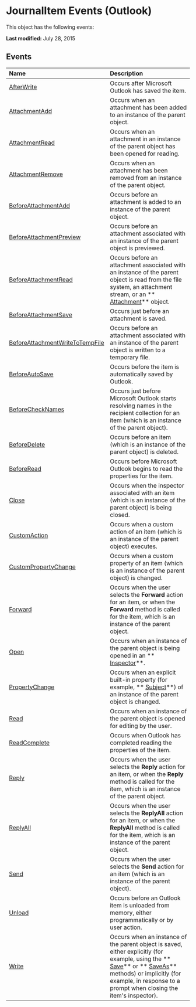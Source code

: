 
# JournalItem Events (Outlook)
This object has the following events:

 **Last modified:** July 28, 2015


## Events



|**Name**|**Description**|
|:-----|:-----|
| [AfterWrite](ba3bbc09-8f12-3f20-88ea-c9ed601e3ce0.md)|Occurs after Microsoft Outlook has saved the item.|
| [AttachmentAdd](82ae6132-57c3-6cb3-ac50-4f76f55769c0.md)|Occurs when an attachment has been added to an instance of the parent object.|
| [AttachmentRead](ef248972-baef-67d3-f281-9b5e4ab5899f.md)|Occurs when an attachment in an instance of the parent object has been opened for reading.|
| [AttachmentRemove](6cf2673d-a328-7649-e5f3-e171ff8354e1.md)|Occurs when an attachment has been removed from an instance of the parent object.|
| [BeforeAttachmentAdd](c4572e04-22b2-d4b2-0255-1f8ff946e69b.md)|Occurs before an attachment is added to an instance of the parent object.|
| [BeforeAttachmentPreview](e9554590-a748-e2c9-b879-a3fb67dc016c.md)|Occurs before an attachment associated with an instance of the parent object is previewed.|
| [BeforeAttachmentRead](a6200602-7939-9abb-d4f8-c7b1513325c8.md)|Occurs before an attachment associated with an instance of the parent object is read from the file system, an attachment stream, or an  ** [Attachment](3e11582b-ac90-0948-bc37-506570bb287b.md)** object.|
| [BeforeAttachmentSave](cfb390f5-b3b3-aef5-d814-97534928bfda.md)|Occurs just before an attachment is saved.|
| [BeforeAttachmentWriteToTempFile](0564d2b2-a20a-9fd3-d942-59a97dc19992.md)|Occurs before an attachment associated with an instance of the parent object is written to a temporary file.|
| [BeforeAutoSave](b4924fd8-52cd-fa8d-11d8-2683ea2f5b52.md)|Occurs before the item is automatically saved by Outlook.|
| [BeforeCheckNames](b26250e1-5edc-b79e-5e80-eff3d0ca8d57.md)|Occurs just before Microsoft Outlook starts resolving names in the recipient collection for an item (which is an instance of the parent object).|
| [BeforeDelete](3165f5e6-f055-86b9-1396-2b89dd8c19a3.md)|Occurs before an item (which is an instance of the parent object) is deleted.|
| [BeforeRead](698f28ba-04f4-e26e-e281-869b96563f56.md)|Occurs before Microsoft Outlook begins to read the properties for the item.|
| [Close](799ff435-3fca-85a5-bc39-99ffaf237505.md)|Occurs when the inspector associated with an item (which is an instance of the parent object) is being closed.|
| [CustomAction](45fcaa76-8139-8731-62b4-efd4a4e0014a.md)|Occurs when a custom action of an item (which is an instance of the parent object) executes.|
| [CustomPropertyChange](bdaad359-bc21-c8a9-c934-7acf92d836ae.md)|Occurs when a custom property of an item (which is an instance of the parent object) is changed. |
| [Forward](0e52ded6-1963-8259-862d-cac610102b10.md)|Occurs when the user selects the  **Forward** action for an item, or when the **Forward** method is called for the item, which is an instance of the parent object.|
| [Open](d564c47d-00d8-29cf-244c-4a2ef1568e26.md)|Occurs when an instance of the parent object is being opened in an  ** [Inspector](d7384756-669c-0549-1032-c3b864187994.md)**. |
| [PropertyChange](a04a13ea-85ce-f93e-37af-fa7b77757204.md)|Occurs when an explicit built-in property (for example,  ** [Subject](57f0f242-6d04-175f-4ea2-25145787f5bd.md)**) of an instance of the parent object is changed. |
| [Read](35111126-291b-73b2-2d89-64d950f1c598.md)|Occurs when an instance of the parent object is opened for editing by the user. |
| [ReadComplete](63f74eb2-99bc-2ce7-c412-c28eba80e75c.md)|Occurs when Outlook has completed reading the properties of the item.|
| [Reply](168dd186-a2e0-b267-6b81-4f1f5714b554.md)|Occurs when the user selects the  **Reply** action for an item, or when the **Reply** method is called for the item, which is an instance of the parent object.|
| [ReplyAll](86ab09f8-92f5-320e-9ec0-3be1f63c4583.md)|Occurs when the user selects the  **ReplyAll** action for an item, or when the **ReplyAll** method is called for the item, which is an instance of the parent object.|
| [Send](0de70191-07cf-fac9-fa0c-49e409e964ac.md)|Occurs when the user selects the  **Send** action for an item (which is an instance of the parent object).|
| [Unload](4d82f733-6a5f-65db-054d-40aabc6d580f.md)|Occurs before an Outlook item is unloaded from memory, either programmatically or by user action. |
| [Write](634419af-303f-df4f-cc60-3446db611330.md)|Occurs when an instance of the parent object is saved, either explicitly (for example, using the  ** [Save](27e0e034-8f59-8c6c-f3af-4624e78f1e74.md)** or ** [SaveAs](f23ffcb6-8c08-1dc0-d491-6389303934ec.md)** methods) or implicitly (for example, in response to a prompt when closing the item's inspector).|
